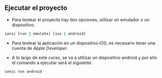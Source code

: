 ## Ejecutar el proyecto


- Para testear el proyecto hay dos opciones, utilizar un emulador o un dispositivo.

```bash
ionic [run | emulate] [ios | android]

```

- Para testear la aplicación en un dispositivo iOS, es necesario tener una cuenta de *Apple Developer*.

- A lo largo de este curso, se va a utilizar un dispositivo android y por ello el comando a ejecutar será el siguiente.


```bash
ionic run android

```
